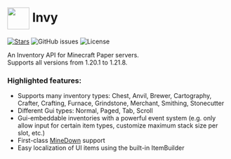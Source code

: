 # <img align='center' src="https://simp6.selti-delivery.ru/images3/logo54fed68137113fac.webp" width=50 height=50> Invy

[![Stars](https://img.shields.io/github/stars/StarlySeason3/Invy?color=ffa200)](https://github.com/StarlySeason3/Invy/stargazers)
![GitHub issues](https://img.shields.io/github/issues/StarlySeason3/Invy)
![License](https://img.shields.io/github/license/StarlySeason3/Invy)


An Inventory API for Minecraft Paper servers.  
Supports all versions from 1.20.1 to 1.21.8.

### Highlighted features:
* Supports many inventory types: Chest, Anvil, Brewer, Cartography, Crafter, Crafting, Furnace, Grindstone, Merchant, Smithing, Stonecutter
* Different Gui types: Normal, Paged, Tab, Scroll
* Gui-embeddable inventories with a powerful event system (e.g. only allow input for certain item types, customize maximum stack size per slot, etc.)
* First-class [MineDown](https://github.com/Phoenix616/MineDown) support
* Easy localization of UI items using the built-in ItemBuilder
